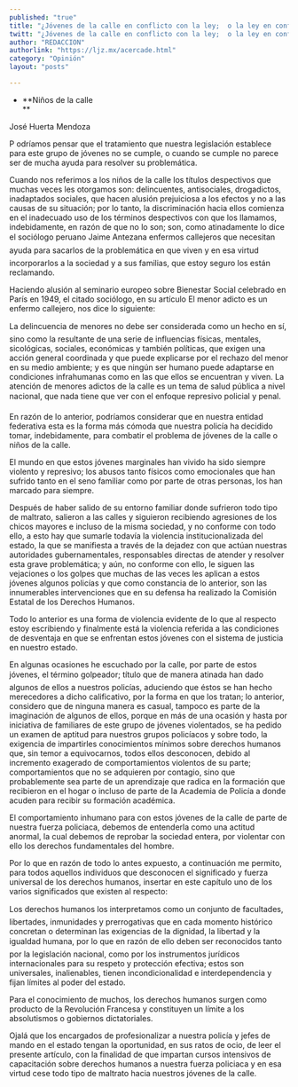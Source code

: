 ```yaml
---
published: "true"
title: "¿Jóvenes de la calle en conflicto con la ley;  o la ley en conflicto con jóvenes de la calle?"
twitt: "¿Jóvenes de la calle en conflicto con la ley;  o la ley en conflicto con jóvenes de la calle?"
author: "REDACCION"
authorlink: "https://ljz.mx/acercade.html"
category: "Opinión"
layout: "posts"

---
```


*   **Niños de la calle  
    **


  José Huerta Mendoza



  P odríamos pensar que el tratamiento que nuestra legislación establece para este grupo de jóvenes no se cumple, o cuando se cumple no parece ser de mucha ayuda para resolver su problemática.



  Cuando nos referimos a los niños de la calle los títulos despectivos que muchas veces les otorgamos son: delincuentes, antisociales, drogadictos, inadaptados sociales, que hacen alusión prejuiciosa a los efectos y no a las causas de su situación; por lo tanto, la discriminación hacia ellos comienza en el inadecuado uso de los términos despectivos con que los llamamos, indebidamente, en razón de que no lo son; son, como atinadamente lo dice el sociólogo peruano Jaime Antezana enfermos callejeros que necesitan ayuda para sacarlos de la problemática en que viven y en esa virtud incorporarlos a la sociedad y a sus familias, que estoy seguro los están reclamando.



  Haciendo alusión al seminario europeo sobre Bienestar Social celebrado en París en 1949, el citado sociólogo, en su artículo El menor adicto es un enfermo callejero, nos dice lo siguiente:



  La delincuencia de menores no debe ser considerada como un hecho en sí, sino como la resultante de una serie de influencias físicas, mentales, sicológicas, sociales, económicas y también políticas, que exigen una acción general coordinada y que puede explicarse por el rechazo del menor en su medio ambiente; y es que ningún ser humano puede adaptarse en condiciones infrahumanas como en las que ellos se encuentran y viven. La atención de menores adictos de la calle es un tema de salud pública a nivel nacional, que nada tiene que ver con el enfoque represivo policial y penal.



  En razón de lo anterior, podríamos considerar que en nuestra entidad federativa esta es la forma más cómoda que nuestra policía ha decidido tomar, indebidamente, para combatir el problema de jóvenes de la calle o niños de la calle.



  El mundo en que estos jóvenes marginales han vivido ha sido siempre violento y represivo; los abusos tanto físicos como emocionales que han sufrido tanto en el seno familiar como por parte de otras personas, los han marcado para siempre.



  Después de haber salido de su entorno familiar donde sufrieron todo tipo de maltrato, salieron a las calles y siguieron recibiendo agresiones de los chicos mayores e incluso de la misma sociedad, y no conforme con todo ello, a esto hay que sumarle todavía la violencia institucionalizada del estado, la que se manifiesta a través de la dejadez con que actúan nuestras autoridades gubernamentales, responsables directas de atender y resolver esta grave problemática; y aún, no conforme con ello, le siguen las vejaciones o los golpes que muchas de las veces les aplican a estos jóvenes algunos policías y que como constancia de lo anterior, son las innumerables intervenciones que en su defensa ha realizado la Comisión Estatal de los Derechos Humanos.



  Todo lo anterior es una forma de violencia evidente de lo que al respecto estoy escribiendo y finalmente está la violencia referida a las condiciones de desventaja en que se enfrentan estos jóvenes con el sistema de justicia en nuestro estado.



  En algunas ocasiones he escuchado por la calle, por parte de estos jóvenes, el término golpeador; título que de manera atinada han dado algunos de ellos a nuestros policías, aduciendo que éstos se han hecho merecedores a dicho calificativo, por la forma en que los tratan; lo anterior, considero que de ninguna manera es casual, tampoco es parte de la imaginación de algunos de ellos, porque en más de una ocasión y hasta por iniciativa de familiares de este grupo de jóvenes violentados, se ha pedido un examen de aptitud para nuestros grupos policíacos y sobre todo, la exigencia de impartirles conocimientos mínimos sobre derechos humanos que, sin temor a equivocarnos, todos ellos desconocen, debido al incremento exagerado de comportamientos violentos de su parte; comportamientos que no se adquieren por contagio, sino que probablemente sea parte de un aprendizaje que radica en la formación que recibieron en el hogar o incluso de parte de la Academia de Policía a donde acuden para recibir su formación académica.



  El comportamiento inhumano para con estos jóvenes de la calle de parte de nuestra fuerza policiaca, debemos de entenderla como una actitud anormal, la cual debemos de reprobar la sociedad entera, por violentar con ello los derechos fundamentales del hombre.



  Por lo que en razón de todo lo antes expuesto, a continuación me permito, para todos aquellos individuos que desconocen el significado y fuerza universal de los derechos humanos, insertar en este capítulo uno de los varios significados que existen al respecto:



  Los derechos humanos los interpretamos como un conjunto de facultades, libertades, inmunidades y prerrogativas que en cada momento histórico concretan o determinan las exigencias de la dignidad, la libertad y la igualdad humana, por lo que en razón de ello deben ser reconocidos tanto por la legislación nacional, como por los instrumentos jurídicos internacionales para su respeto y protección efectiva; estos son universales, inalienables, tienen incondicionalidad e interdependencia y fijan límites al poder del estado.



  Para el conocimiento de muchos, los derechos humanos surgen como producto de la Revolución Francesa y constituyen un límite a los absolutismos o gobiernos dictatoriales.



  Ojalá que los encargados de profesionalizar a nuestra policía y jefes de mando en el estado tengan la oportunidad, en sus ratos de ocio, de leer el presente artículo, con la finalidad de que impartan cursos intensivos de capacitación sobre derechos humanos a nuestra fuerza policiaca y en esa virtud cese todo tipo de maltrato hacia nuestros jóvenes de la calle.

